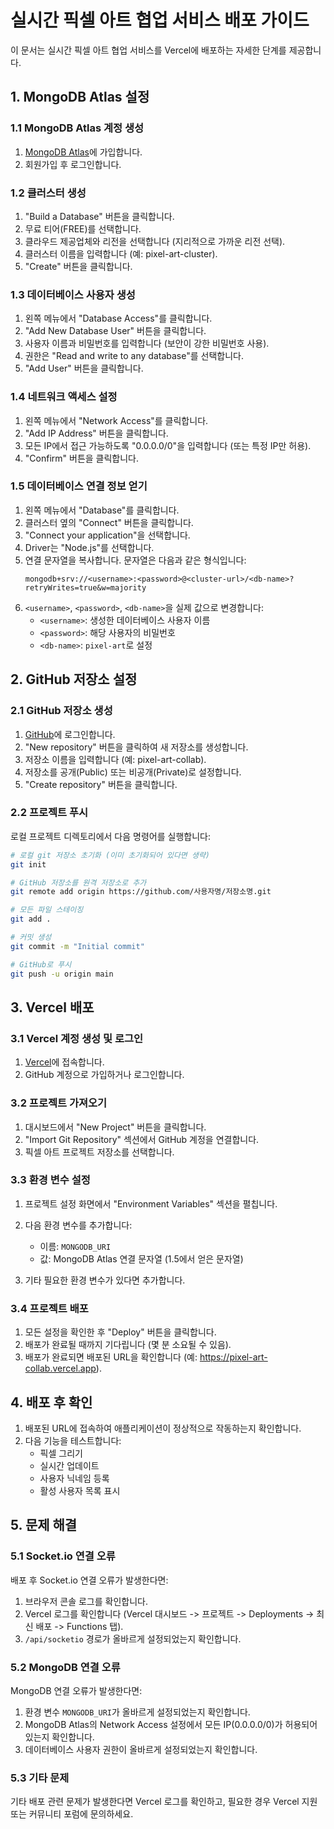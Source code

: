 # 실시간 픽셀 아트 협업 서비스 배포 가이드

이 문서는 실시간 픽셀 아트 협업 서비스를 Vercel에 배포하는 자세한 단계를 제공합니다.

## 1. MongoDB Atlas 설정

### 1.1 MongoDB Atlas 계정 생성
1. [MongoDB Atlas](https://www.mongodb.com/cloud/atlas/register)에 가입합니다.
2. 회원가입 후 로그인합니다.

### 1.2 클러스터 생성
1. "Build a Database" 버튼을 클릭합니다.
2. 무료 티어(FREE)를 선택합니다.
3. 클라우드 제공업체와 리전을 선택합니다 (지리적으로 가까운 리전 선택).
4. 클러스터 이름을 입력합니다 (예: pixel-art-cluster).
5. "Create" 버튼을 클릭합니다.

### 1.3 데이터베이스 사용자 생성
1. 왼쪽 메뉴에서 "Database Access"를 클릭합니다.
2. "Add New Database User" 버튼을 클릭합니다.
3. 사용자 이름과 비밀번호를 입력합니다 (보안이 강한 비밀번호 사용).
4. 권한은 "Read and write to any database"를 선택합니다.
5. "Add User" 버튼을 클릭합니다.

### 1.4 네트워크 액세스 설정
1. 왼쪽 메뉴에서 "Network Access"를 클릭합니다.
2. "Add IP Address" 버튼을 클릭합니다.
3. 모든 IP에서 접근 가능하도록 "0.0.0.0/0"을 입력합니다 (또는 특정 IP만 허용).
4. "Confirm" 버튼을 클릭합니다.

### 1.5 데이터베이스 연결 정보 얻기
1. 왼쪽 메뉴에서 "Database"를 클릭합니다.
2. 클러스터 옆의 "Connect" 버튼을 클릭합니다.
3. "Connect your application"을 선택합니다.
4. Driver는 "Node.js"를 선택합니다.
5. 연결 문자열을 복사합니다. 문자열은 다음과 같은 형식입니다:
   ```
   mongodb+srv://<username>:<password>@<cluster-url>/<db-name>?retryWrites=true&w=majority
   ```
6. `<username>`, `<password>`, `<db-name>`을 실제 값으로 변경합니다:
   - `<username>`: 생성한 데이터베이스 사용자 이름
   - `<password>`: 해당 사용자의 비밀번호
   - `<db-name>`: `pixel-art`로 설정

## 2. GitHub 저장소 설정

### 2.1 GitHub 저장소 생성
1. [GitHub](https://github.com)에 로그인합니다.
2. "New repository" 버튼을 클릭하여 새 저장소를 생성합니다.
3. 저장소 이름을 입력합니다 (예: pixel-art-collab).
4. 저장소를 공개(Public) 또는 비공개(Private)로 설정합니다.
5. "Create repository" 버튼을 클릭합니다.

### 2.2 프로젝트 푸시
로컬 프로젝트 디렉토리에서 다음 명령어를 실행합니다:

```bash
# 로컬 git 저장소 초기화 (이미 초기화되어 있다면 생략)
git init

# GitHub 저장소를 원격 저장소로 추가
git remote add origin https://github.com/사용자명/저장소명.git

# 모든 파일 스테이징
git add .

# 커밋 생성
git commit -m "Initial commit"

# GitHub로 푸시
git push -u origin main
```

## 3. Vercel 배포

### 3.1 Vercel 계정 생성 및 로그인
1. [Vercel](https://vercel.com)에 접속합니다.
2. GitHub 계정으로 가입하거나 로그인합니다.

### 3.2 프로젝트 가져오기
1. 대시보드에서 "New Project" 버튼을 클릭합니다.
2. "Import Git Repository" 섹션에서 GitHub 계정을 연결합니다.
3. 픽셀 아트 프로젝트 저장소를 선택합니다.

### 3.3 환경 변수 설정
1. 프로젝트 설정 화면에서 "Environment Variables" 섹션을 펼칩니다.
2. 다음 환경 변수를 추가합니다:
   - 이름: `MONGODB_URI`
   - 값: MongoDB Atlas 연결 문자열 (1.5에서 얻은 문자열)
   
3. 기타 필요한 환경 변수가 있다면 추가합니다.

### 3.4 프로젝트 배포
1. 모든 설정을 확인한 후 "Deploy" 버튼을 클릭합니다.
2. 배포가 완료될 때까지 기다립니다 (몇 분 소요될 수 있음).
3. 배포가 완료되면 배포된 URL을 확인합니다 (예: https://pixel-art-collab.vercel.app).

## 4. 배포 후 확인

1. 배포된 URL에 접속하여 애플리케이션이 정상적으로 작동하는지 확인합니다.
2. 다음 기능을 테스트합니다:
   - 픽셀 그리기
   - 실시간 업데이트
   - 사용자 닉네임 등록
   - 활성 사용자 목록 표시

## 5. 문제 해결

### 5.1 Socket.io 연결 오류
배포 후 Socket.io 연결 오류가 발생한다면:
1. 브라우저 콘솔 로그를 확인합니다.
2. Vercel 로그를 확인합니다 (Vercel 대시보드 -> 프로젝트 -> Deployments -> 최신 배포 -> Functions 탭).
3. `/api/socketio` 경로가 올바르게 설정되었는지 확인합니다.

### 5.2 MongoDB 연결 오류
MongoDB 연결 오류가 발생한다면:
1. 환경 변수 `MONGODB_URI`가 올바르게 설정되었는지 확인합니다.
2. MongoDB Atlas의 Network Access 설정에서 모든 IP(0.0.0.0/0)가 허용되어 있는지 확인합니다.
3. 데이터베이스 사용자 권한이 올바르게 설정되었는지 확인합니다.

### 5.3 기타 문제
기타 배포 관련 문제가 발생한다면 Vercel 로그를 확인하고, 필요한 경우 Vercel 지원 또는 커뮤니티 포럼에 문의하세요. 